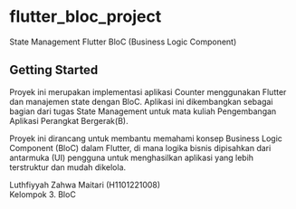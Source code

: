 # flutter_bloc_project

State Management Flutter BloC (Business Logic Component)

## Getting Started

Proyek ini merupakan implementasi aplikasi Counter menggunakan Flutter dan manajemen state dengan BloC. Aplikasi ini dikembangkan sebagai bagian dari tugas State Management untuk mata kuliah Pengembangan Aplikasi Perangkat Bergerak(B).

Proyek ini dirancang untuk membantu memahami konsep Business Logic Component (BloC) dalam Flutter, di mana logika bisnis dipisahkan dari antarmuka (UI) pengguna untuk menghasilkan aplikasi yang lebih terstruktur dan mudah dikelola.

Luthfiyyah Zahwa Maitari (H1101221008)   
Kelompok 3. BloC
